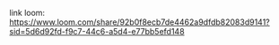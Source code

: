 link loom: https://www.loom.com/share/92b0f8ecb7de4462a9dfdb82083d9141?sid=5d6d92fd-f9c7-44c6-a5d4-e77bb5efd148